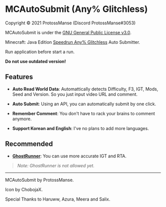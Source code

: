 # MCAutoSubmit (Any% Glitchless)

Copyright © 2021 ProtossManse (Discord ProtossManse#3053)

MCAutoSubmit is under the [GNU General Public License v3.0](https://github.com/ProtossManse/MCAutoSubmit/blob/main/LICENSE.txt).

Minecraft: Java Edition [Speedrun Any% Glitchless](https://www.speedrun.com/mc) Auto Submitter.

Run application before start a run.

**Do not use outdated version!**


## Features

- **Auto Read World Data**: Automattically detects Difficulty, F3, IGT, Mods, Seed and Version. So you just input video URL and comment.

- **Auto Submit**: Using an API, you can automatically submit by one click.

- **Remember Comment**: You don't have to rack your brains to comment anymore.

- **Support Korean and English**: I've no plans to add more languages.

## Recommended

- **[GhostRunner](https://github.com/RedLime/GhostRunner)**: You can use more accurate IGT and RTA. 

> *Note: GhostRunner is not allowed yet.*

---

MCAutoSubmit by ProtossManse.

Icon by ChobojaX.

Special Thanks to Haruww, Azura, Meera and Salix.
